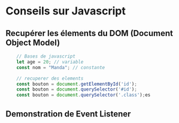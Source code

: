 # Conseils sur Javascript

## Recupérer les élements du DOM (Document Object Model)

```javascript
    // Bases de javascript
    let age = 20; // variable
    const nom = "Manda"; // constante

    // recuperer des elements 
    const bouton = document.getElementById('id');
    const bouton = document.querySelector('#id');
    const bouton = document.querySelector('.class');es
``` 

## Demonstration de Event Listener

```javascript
    
```